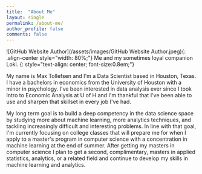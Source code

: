 ```yaml
---
title:  "About Me"
layout: single
permalink: /about-me/
author_profile: false
comments: false
---
```


![GitHub Website Author](/assets/images/GitHub Website Author.jpeg){: .align-center style="width: 80%;"}
Me and my sometimes loyal companion Loki.
{: style="text-align: center; font-size:0.8em;"}

My name is Max Tollefsen and I'm a Data Scientist based in Houston, Texas. I have a bachelors in economics from the University of Houston with a minor in psychology. I've been interested in data analysis ever since I took Intro to Economic Analysis at U of H and I'm thankful that I've been able to use and sharpen that skillset in every job I've had. 

My long term goal is to build a deep competency in the data science space by studying more about machine learning, more analytics techniques, and tackling increasingly difficult and interesting problems. In line with that goal, I'm currently focusing on college classes that will prepare me for when I apply to a master's program in computer science with a concentration in machine learning at the end of summer. After getting my masters in computer science I plan to get a second, complimentary, masters in applied statistics, analytics, or a related field and continue to develop my skills in machine learning and analytics.
